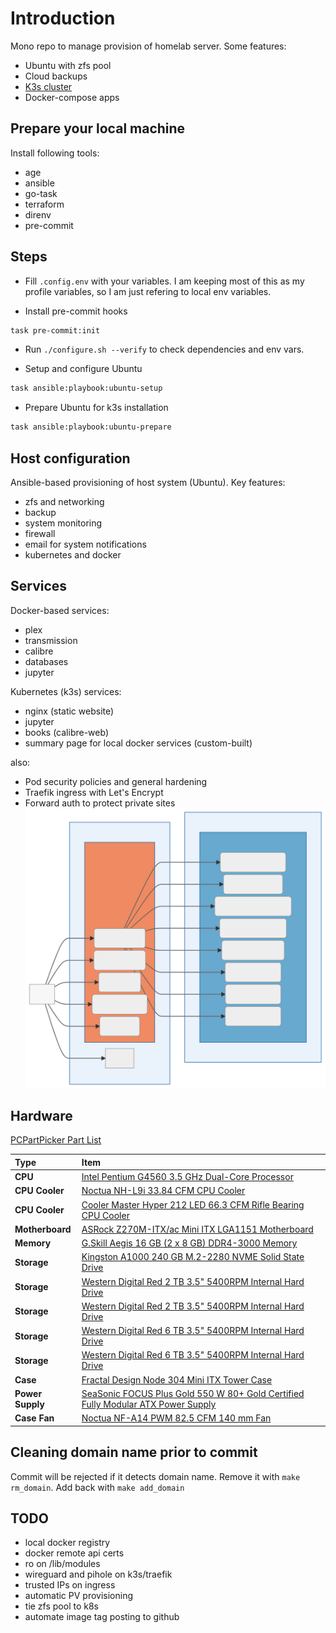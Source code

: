 # Introduction

Mono repo to manage provision of homelab server. Some features:

- Ubuntu with zfs pool
- Cloud backups
- [K3s cluster](https://github.com/k8s-at-home/template-cluster-k3s)
- Docker-compose apps

## Prepare your local machine

Install following tools:

- age
- ansible
- go-task
- terraform
- direnv
- pre-commit

## Steps

- Fill `.config.env` with your variables. I am keeping most of this as my profile variables, so I am just refering to local env variables.

- Install pre-commit hooks

```bash
task pre-commit:init
```

- Run `./configure.sh --verify` to check dependencies and env vars.

- Setup and configure Ubuntu

```bash
task ansible:playbook:ubuntu-setup
```

- Prepare Ubuntu for k3s installation

```bash
task ansible:playbook:ubuntu-prepare
```

## Host configuration

Ansible-based provisioning of host system (Ubuntu). Key features:

- zfs and networking
- backup
- system monitoring
- firewall
- email for system notifications
- kubernetes and docker

## Services

Docker-based services:

- plex
- transmission
- calibre
- databases
- jupyter

Kubernetes (k3s) services:

- nginx (static website)
- jupyter
- books (calibre-web)
- summary page for local docker services (custom-built)

also:

- Pod security policies and general hardening
- Traefik ingress with Let's Encrypt
- Forward auth to protect private sites
  ![Services](topology.svg)

## Hardware

[PCPartPicker Part List](https://pcpartpicker.com/list/RBVDTC)

| Type             | Item                                                                                                                                                                                                                 |
| :--------------- | :------------------------------------------------------------------------------------------------------------------------------------------------------------------------------------------------------------------- |
| **CPU**          | [Intel Pentium G4560 3.5 GHz Dual-Core Processor](https://pcpartpicker.com/product/8gKhP6/intel-pentium-g4560-35ghz-dual-core-processor-bx80677g4560)                                                                |
| **CPU Cooler**   | [Noctua NH-L9i 33.84 CFM CPU Cooler](https://pcpartpicker.com/product/xxphP6/noctua-nh-l9i-3384-cfm-cpu-cooler-nh-l9i)                                                                                               |
| **CPU Cooler**   | [Cooler Master Hyper 212 LED 66.3 CFM Rifle Bearing CPU Cooler](https://pcpartpicker.com/product/YdJkcf/cooler-master-hyper-212-led-663-cfm-rifle-bearing-cpu-cooler-rr-212l-16pr-r1)                                |
| **Motherboard**  | [ASRock Z270M-ITX/ac Mini ITX LGA1151 Motherboard](https://pcpartpicker.com/product/2Hbkcf/asrock-z270m-itxac-mini-itx-lga1151-motherboard-z270m-itxac)                                                              |
| **Memory**       | [G.Skill Aegis 16 GB (2 x 8 GB) DDR4-3000 Memory](https://pcpartpicker.com/product/FNprxr/gskill-aegis-16gb-2-x-8gb-ddr4-3000-memory-f43000c16d16gisb)                                                               |
| **Storage**      | [Kingston A1000 240 GB M.2-2280 NVME Solid State Drive](https://pcpartpicker.com/product/FVfhP6/kingston-a1000-240gb-m2-2280-solid-state-drive-sa1000m8240g)                                                         |
| **Storage**      | [Western Digital Red 2 TB 3.5" 5400RPM Internal Hard Drive](https://pcpartpicker.com/product/9wW9TW/western-digital-internal-hard-drive-wd20efrx)                                                                    |
| **Storage**      | [Western Digital Red 2 TB 3.5" 5400RPM Internal Hard Drive](https://pcpartpicker.com/product/9wW9TW/western-digital-internal-hard-drive-wd20efrx)                                                                    |
| **Storage**      | [Western Digital Red 6 TB 3.5" 5400RPM Internal Hard Drive](https://pcpartpicker.com/product/DhsKHx/western-digital-internal-hard-drive-wd60efrx)                                                                    |
| **Storage**      | [Western Digital Red 6 TB 3.5" 5400RPM Internal Hard Drive](https://pcpartpicker.com/product/DhsKHx/western-digital-internal-hard-drive-wd60efrx)                                                                    |
| **Case**         | [Fractal Design Node 304 Mini ITX Tower Case](https://pcpartpicker.com/product/BWFPxr/fractal-design-case-fdcanode304bl)                                                                                             |
| **Power Supply** | [SeaSonic FOCUS Plus Gold 550 W 80+ Gold Certified Fully Modular ATX Power Supply](https://pcpartpicker.com/product/bkp323/seasonic-focus-plus-gold-550w-80-gold-certified-fully-modular-atx-power-supply-ssr-550fx) |
| **Case Fan**     | [Noctua NF-A14 PWM 82.5 CFM 140 mm Fan](https://pcpartpicker.com/product/dwR48d/noctua-case-fan-nfa14pwm)                                                                                                            |

## Cleaning domain name prior to commit

Commit will be rejected if it detects domain name. Remove it with `make rm_domain`. Add back with `make add_domain`

## TODO

- local docker registry
- docker remote api certs
- ro on /lib/modules
- wireguard and pihole on k3s/traefik
- trusted IPs on ingress
- automatic PV provisioning
- tie zfs pool to k8s
- automate image tag posting to github
